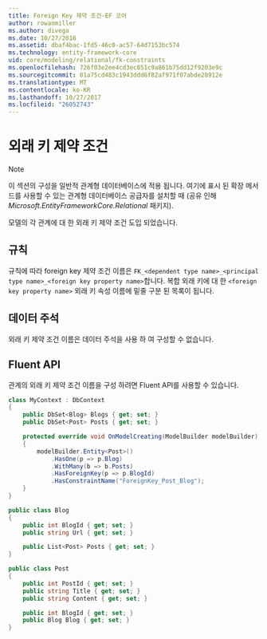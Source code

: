 ```yaml
---
title: Foreign Key 제약 조건-EF 코어
author: rowanmiller
ms.author: divega
ms.date: 10/27/2016
ms.assetid: dbaf4bac-1fd5-46c0-ac57-64d7153bc574
ms.technology: entity-framework-core
uid: core/modeling/relational/fk-constraints
ms.openlocfilehash: 726f03e2ee4cd3ec851c9a861b75dd12f9203e9c
ms.sourcegitcommit: 01a75cd483c1943ddd6f82af971f07abde20912e
ms.translationtype: MT
ms.contentlocale: ko-KR
ms.lasthandoff: 10/27/2017
ms.locfileid: "26052743"
---
```

# <a name="foreign-key-constraints"></a>외래 키 제약 조건

> [!NOTE]  
> 이 섹션의 구성을 일반적 관계형 데이터베이스에 적용 됩니다. 여기에 표시 된 확장 메서드를 사용할 수 있는 관계형 데이터베이스 공급자를 설치할 때 (공유 인해 *Microsoft.EntityFrameworkCore.Relational* 패키지).

모델의 각 관계에 대 한 외래 키 제약 조건 도입 되었습니다.

## <a name="conventions"></a>규칙

규칙에 따라 foreign key 제약 조건 이름은 `FK_<dependent type name>_<principal type name>_<foreign key property name>`합니다. 복합 외래 키에 대 한 `<foreign key property name>` 외래 키 속성 이름에 밑줄 구분 된 목록이 됩니다.

## <a name="data-annotations"></a>데이터 주석

외래 키 제약 조건 이름은 데이터 주석을 사용 하 여 구성할 수 없습니다.

## <a name="fluent-api"></a>Fluent API

관계의 외래 키 제약 조건 이름을 구성 하려면 Fluent API를 사용할 수 있습니다.

<!-- [!code-csharp[Main](samples/core/relational/Modeling/FluentAPI/Samples/Relational/RelationshipConstraintName.cs?highlight=12)] -->
``` csharp
class MyContext : DbContext
{
    public DbSet<Blog> Blogs { get; set; }
    public DbSet<Post> Posts { get; set; }

    protected override void OnModelCreating(ModelBuilder modelBuilder)
    {
        modelBuilder.Entity<Post>()
            .HasOne(p => p.Blog)
            .WithMany(b => b.Posts)
            .HasForeignKey(p => p.BlogId)
            .HasConstraintName("ForeignKey_Post_Blog");
    }
}

public class Blog
{
    public int BlogId { get; set; }
    public string Url { get; set; }

    public List<Post> Posts { get; set; }
}

public class Post
{
    public int PostId { get; set; }
    public string Title { get; set; }
    public string Content { get; set; }

    public int BlogId { get; set; }
    public Blog Blog { get; set; }
}
```
